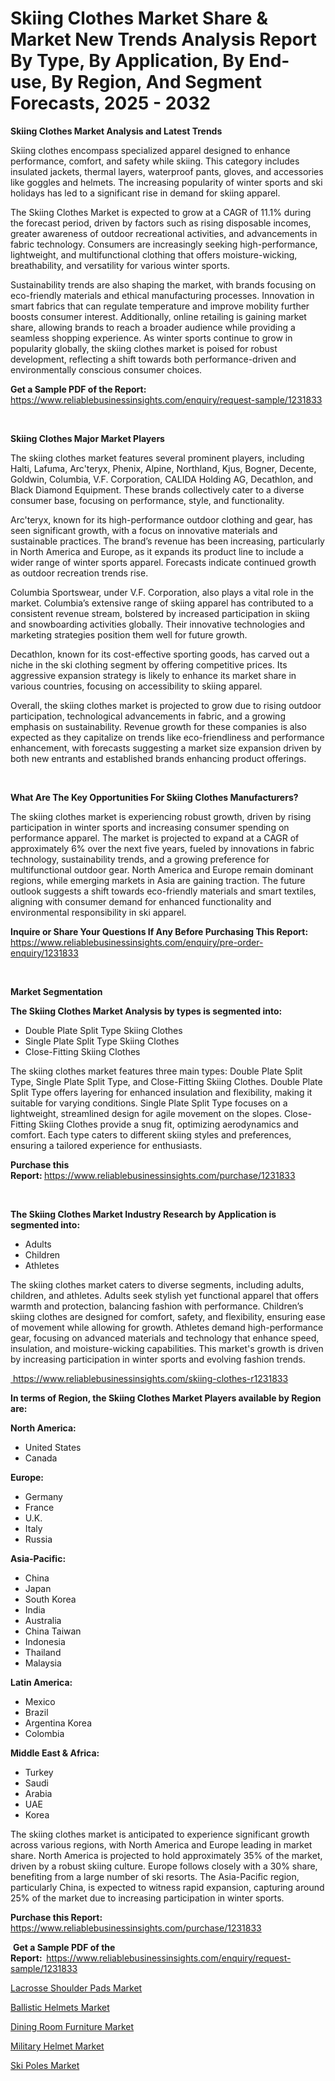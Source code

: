 <p><h1>Skiing Clothes Market Share & Market New Trends Analysis Report By Type, By Application, By End-use, By Region, And Segment Forecasts, 2025 - 2032</h1></p><p><strong>Skiing Clothes Market Analysis and Latest Trends</strong></p>
<p><p>Skiing clothes encompass specialized apparel designed to enhance performance, comfort, and safety while skiing. This category includes insulated jackets, thermal layers, waterproof pants, gloves, and accessories like goggles and helmets. The increasing popularity of winter sports and ski holidays has led to a significant rise in demand for skiing apparel. </p><p>The Skiing Clothes Market is expected to grow at a CAGR of 11.1% during the forecast period, driven by factors such as rising disposable incomes, greater awareness of outdoor recreational activities, and advancements in fabric technology. Consumers are increasingly seeking high-performance, lightweight, and multifunctional clothing that offers moisture-wicking, breathability, and versatility for various winter sports. </p><p>Sustainability trends are also shaping the market, with brands focusing on eco-friendly materials and ethical manufacturing processes. Innovation in smart fabrics that can regulate temperature and improve mobility further boosts consumer interest. Additionally, online retailing is gaining market share, allowing brands to reach a broader audience while providing a seamless shopping experience. As winter sports continue to grow in popularity globally, the skiing clothes market is poised for robust development, reflecting a shift towards both performance-driven and environmentally conscious consumer choices.</p></p>
<p><strong>Get a Sample PDF of the Report:&nbsp;</strong> <a href="https://www.reliablebusinessinsights.com/enquiry/request-sample/1231833?utm_campaign=1119&utm_medium=2&utm_source=Github&utm_content=ia&utm_term=08022025&utm_id=skiing-clothes">https://www.reliablebusinessinsights.com/enquiry/request-sample/1231833</a></p>
<p>&nbsp;</p>
<p><strong>Skiing Clothes Major Market Players</strong></p>
<p><p>The skiing clothes market features several prominent players, including Halti, Lafuma, Arc'teryx, Phenix, Alpine, Northland, Kjus, Bogner, Decente, Goldwin, Columbia, V.F. Corporation, CALIDA Holding AG, Decathlon, and Black Diamond Equipment. These brands collectively cater to a diverse consumer base, focusing on performance, style, and functionality.</p><p>Arc'teryx, known for its high-performance outdoor clothing and gear, has seen significant growth, with a focus on innovative materials and sustainable practices. The brand’s revenue has been increasing, particularly in North America and Europe, as it expands its product line to include a wider range of winter sports apparel. Forecasts indicate continued growth as outdoor recreation trends rise.</p><p>Columbia Sportswear, under V.F. Corporation, also plays a vital role in the market. Columbia’s extensive range of skiing apparel has contributed to a consistent revenue stream, bolstered by increased participation in skiing and snowboarding activities globally. Their innovative technologies and marketing strategies position them well for future growth.</p><p>Decathlon, known for its cost-effective sporting goods, has carved out a niche in the ski clothing segment by offering competitive prices. Its aggressive expansion strategy is likely to enhance its market share in various countries, focusing on accessibility to skiing apparel.</p><p>Overall, the skiing clothes market is projected to grow due to rising outdoor participation, technological advancements in fabric, and a growing emphasis on sustainability. Revenue growth for these companies is also expected as they capitalize on trends like eco-friendliness and performance enhancement, with forecasts suggesting a market size expansion driven by both new entrants and established brands enhancing product offerings.</p></p>
<p>&nbsp;</p>
<p><strong>What Are The Key Opportunities For Skiing Clothes Manufacturers?</strong></p>
<p><p>The skiing clothes market is experiencing robust growth, driven by rising participation in winter sports and increasing consumer spending on performance apparel. The market is projected to expand at a CAGR of approximately 6% over the next five years, fueled by innovations in fabric technology, sustainability trends, and a growing preference for multifunctional outdoor gear. North America and Europe remain dominant regions, while emerging markets in Asia are gaining traction. The future outlook suggests a shift towards eco-friendly materials and smart textiles, aligning with consumer demand for enhanced functionality and environmental responsibility in ski apparel.</p></p>
<p><strong>Inquire or Share Your Questions If Any Before Purchasing This Report:</strong> <a href="https://www.reliablebusinessinsights.com/enquiry/pre-order-enquiry/1231833?utm_campaign=1119&utm_medium=2&utm_source=Github&utm_content=ia&utm_term=08022025&utm_id=skiing-clothes">https://www.reliablebusinessinsights.com/enquiry/pre-order-enquiry/1231833</a></p>
<p>&nbsp;</p>
<p><strong>Market Segmentation</strong></p>
<p><strong>The Skiing Clothes Market Analysis by types is segmented into:</strong></p>
<p><ul><li>Double Plate Split Type Skiing Clothes</li><li>Single Plate Split Type Skiing Clothes</li><li>Close-Fitting Skiing Clothes</li></ul></p>
<p><p>The skiing clothes market features three main types: Double Plate Split Type, Single Plate Split Type, and Close-Fitting Skiing Clothes. Double Plate Split Type offers layering for enhanced insulation and flexibility, making it suitable for varying conditions. Single Plate Split Type focuses on a lightweight, streamlined design for agile movement on the slopes. Close-Fitting Skiing Clothes provide a snug fit, optimizing aerodynamics and comfort. Each type caters to different skiing styles and preferences, ensuring a tailored experience for enthusiasts.</p></p>
<p><strong>Purchase this Report:&nbsp;</strong><a href="https://www.reliablebusinessinsights.com/purchase/1231833?utm_campaign=1119&utm_medium=2&utm_source=Github&utm_content=ia&utm_term=08022025&utm_id=skiing-clothes">https://www.reliablebusinessinsights.com/purchase/1231833</a></p>
<p>&nbsp;</p>
<p><strong>The Skiing Clothes Market Industry Research by Application is segmented into:</strong></p>
<p><ul><li>Adults</li><li>Children</li><li>Athletes</li></ul></p>
<p><p>The skiing clothes market caters to diverse segments, including adults, children, and athletes. Adults seek stylish yet functional apparel that offers warmth and protection, balancing fashion with performance. Children’s skiing clothes are designed for comfort, safety, and flexibility, ensuring ease of movement while allowing for growth. Athletes demand high-performance gear, focusing on advanced materials and technology that enhance speed, insulation, and moisture-wicking capabilities. This market's growth is driven by increasing participation in winter sports and evolving fashion trends.</p></p>
<p><a href="https://www.reliablebusinessinsights.com/skiing-clothes-r1231833?utm_campaign=1119&utm_medium=2&utm_source=Github&utm_content=ia&utm_term=08022025&utm_id=skiing-clothes">&nbsp;https://www.reliablebusinessinsights.com/skiing-clothes-r1231833</a></p>
<p><strong>In terms of Region, the Skiing Clothes Market Players available by Region are:</strong></p>
<p>
    <p> <strong> North America: </strong>
        <ul>
            <li>United States</li>
            <li>Canada</li>
        </ul>
        </p> 
    <p> <strong> Europe: </strong>
        <ul>
            <li>Germany</li>
            <li>France</li>
            <li>U.K.</li>
            <li>Italy</li>
            <li>Russia</li>
        </ul>
        </p> 
    <p> <strong> Asia-Pacific: </strong>
        <ul>
            <li>China</li>
            <li>Japan</li>
            <li>South Korea</li>
            <li>India</li>
            <li>Australia</li>
            <li>China Taiwan</li>
            <li>Indonesia</li>
            <li>Thailand</li>
            <li>Malaysia</li>
        </ul>
        </p> 
    <p> <strong> Latin America: </strong>
        <ul>
            <li>Mexico</li>
            <li>Brazil</li>
            <li>Argentina Korea</li>
            <li>Colombia</li>
        </ul>
        </p> 
    <p> <strong> Middle East & Africa: </strong>
        <ul>
            <li>Turkey</li>
            <li>Saudi</li>
            <li>Arabia</li>
            <li>UAE</li>
            <li>Korea</li>
        </ul>
    </p>
    </p>
<p><p>The skiing clothes market is anticipated to experience significant growth across various regions, with North America and Europe leading in market share. North America is projected to hold approximately 35% of the market, driven by a robust skiing culture. Europe follows closely with a 30% share, benefiting from a large number of ski resorts. The Asia-Pacific region, particularly China, is expected to witness rapid expansion, capturing around 25% of the market due to increasing participation in winter sports.</p></p>
<p><strong>Purchase this Report: </strong><a href="https://www.reliablebusinessinsights.com/purchase/1231833?utm_campaign=1119&utm_medium=2&utm_source=Github&utm_content=ia&utm_term=08022025&utm_id=skiing-clothes">https://www.reliablebusinessinsights.com/purchase/1231833</a></p>
<p>&nbsp;<strong>Get a Sample PDF of the Report:&nbsp;&nbsp;</strong><a href="https://www.reliablebusinessinsights.com/enquiry/request-sample/1231833?utm_campaign=1119&utm_medium=2&utm_source=Github&utm_content=ia&utm_term=08022025&utm_id=skiing-clothes">https://www.reliablebusinessinsights.com/enquiry/request-sample/1231833</a></p>
<p><strong></strong></p>
<p><p><a href="https://github.com/lynlynyusay/Market-Research-Report-List-1/blob/main/lacrosse-shoulder-pads-market.md?utm_campaign=1119&utm_medium=2&utm_source=Github&utm_content=ia&utm_term=08022025&utm_id=skiing-clothes">Lacrosse Shoulder Pads Market</a></p><p><a href="https://github.com/tandiapannas/Market-Research-Report-List-1/blob/main/ballistic-helmets-market.md?utm_campaign=1119&utm_medium=2&utm_source=Github&utm_content=ia&utm_term=08022025&utm_id=skiing-clothes">Ballistic Helmets Market</a></p><p><a href="https://github.com/spoorsusama/Market-Research-Report-List-1/blob/main/dining-room-furniture-market.md?utm_campaign=1119&utm_medium=2&utm_source=Github&utm_content=ia&utm_term=08022025&utm_id=skiing-clothes">Dining Room Furniture Market</a></p><p><a href="https://github.com/azorrotutus/Market-Research-Report-List-1/blob/main/military-helmet-market.md?utm_campaign=1119&utm_medium=2&utm_source=Github&utm_content=ia&utm_term=08022025&utm_id=skiing-clothes">Military Helmet Market</a></p><p><a href="https://github.com/calfiltinor/Market-Research-Report-List-1/blob/main/ski-poles-market.md?utm_campaign=1119&utm_medium=2&utm_source=Github&utm_content=ia&utm_term=08022025&utm_id=skiing-clothes">Ski Poles Market</a></p></p>